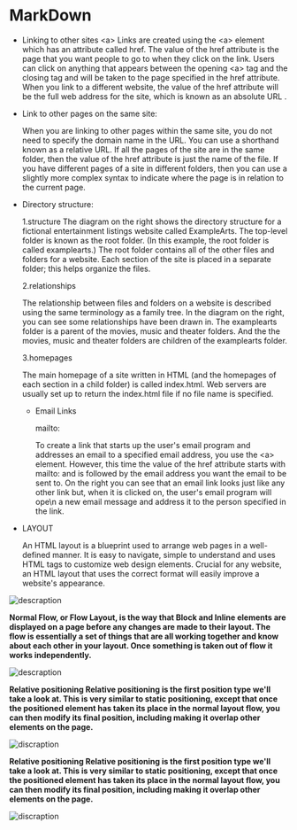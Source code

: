 # MarkDown

- Linking to other sites
\<a>
Links are created using the \<a> element which has an attribute called href. The value of the href attribute is the page that you want people to go to when they click on the link.
Users can click on anything that appears between the opening \<a> tag and the closing </a> tag and will be taken to the page specified in the href attribute.
When you link to a different website, the value of the href attribute will be the full web address for the site, which is known as an absolute URL .

- Link to other pages on the same site:

  When you are linking to other pages within the same site,
you do not need to specify the domain name in the URL. You can use a shorthand known as a relative URL.
If all the pages of the site are in the same folder, then the value of the href attribute is just the name of the file.
If you have different pages of a site in different folders, then you can use a slightly more complex syntax to indicate where the page is in relation to the current page.

- Directory structure:

  1.structure
The diagram on the right shows the directory structure for a fictional entertainment listings website called ExampleArts.
The top-level folder is known
as the root folder. (In this example, the root folder is called examplearts.) The root folder contains all of the other files and folders for a website.
Each section of the site is placed in a separate folder; this helps organize the files.

  2.relationships

  The relationship between files and folders on a website is described using the same terminology as a family tree.
In the diagram on the right, you can see some relationships have been drawn in.
The examplearts folder is a parent of the movies, music and theater folders. And the the movies, music and theater folders are children of the examplearts folder.

   3.homepages

  The main homepage of a site written in HTML (and the homepages of each section in a child folder) is called index.html.
  Web servers are usually set up to return the index.html file if no file name is specified.

  - Email Links

    mailto:

    To create a link that starts up
the user's email program and addresses an email to a specified email address, you use the \<a> element. However, this time the value of the href attribute starts with mailto: and is followed by the email address you want the email to be sent to.
On the right you can see that an email link looks just like any other link but, when it is clicked on, the user's email program will ope\n a new email message and address it to the person specified in the link.

- LAYOUT

    An HTML layout is a blueprint used to arrange web pages in a well-defined manner. It is easy to navigate, simple to understand and uses HTML tags to customize web design elements. Crucial for any website, an HTML layout that uses the correct format will easily improve a website's appearance.

![descraption](https://lh3.googleusercontent.com/proxy/TDUvpuDcSy9gmH7KK_249rp8cqc-o5URti4E_RPEyJjwiEi1vMsBGrgCSemfAp7n4J5aYydHwKThiJgwhMFBIleBoz9fE-pUcB4-hUKIQ8HRjcnKFoOuqeQ)

**Normal Flow, or Flow Layout, is the way that Block and Inline elements are displayed on a page before any changes are made to their layout. The flow is essentially a set of things that are all working together and know about each other in your layout. Once something is taken out of flow it works independently.**

![descraption](https://slideplayer.com/slide/2408990/9/images/76/Notes+based+on+JC+Jackson+s+notes+and+GV+Jourdan+s+modifications.jpg)

**Relative positioning
Relative positioning is the first position type we'll take a look at. This is very similar to static positioning, except that once the positioned element has taken its place in the normal layout flow, you can then modify its final position, including making it overlap other elements on the page.**

![discraption](https://www.internetingishard.com/html-and-css/advanced-positioning/css-positioning-schemes-790d5b.png)

**Relative positioning
Relative positioning is the first position type we'll take a look at. This is very similar to static positioning, except that once the positioned element has taken its place in the normal layout flow, you can then modify its final position, including making it overlap other elements on the page.**

![discraption](https://image.slidesharecdn.com/css-160124050959/95/css-70-638.jpg?cb=1453612252)
